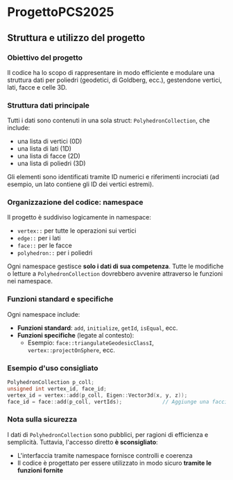 # ProgettoPCS2025
## Struttura e utilizzo del progetto
### Obiettivo del progetto
Il codice ha lo scopo di rappresentare in modo efficiente e modulare una struttura dati per poliedri (geodetici, di Goldberg, ecc.), gestendone vertici, lati, facce e celle 3D.
### Struttura dati principale
Tutti i dati sono contenuti in una sola struct: `PolyhedronCollection`, che include:
 - una lista di vertici (0D)
 - una lista di lati (1D)
 - una lista di facce (2D)
 - una lista di poliedri (3D)

 Gli elementi sono identificati tramite ID numerici e riferimenti incrociati (ad esempio, un lato contiene gli ID dei vertici estremi).
 
### Organizzazione del codice: namespace
 Il progetto è suddiviso logicamente in namespace:
 - `vertex::` per tutte le operazioni sui vertici
 - `edge::` per i lati
 - `face::` per le facce
 - `polyhedron::` per i poliedri
 
 Ogni namespace gestisce **solo i dati di sua competenza**.
 Tutte le modifiche o letture a `PolyhedronCollection` dovrebbero avvenire attraverso le funzioni nei namespace.
 
### Funzioni standard e specifiche
 Ogni namespace include:
 - **Funzioni standard**: `add`, `initialize`, `getId`, `isEqual`, ecc.
 - **Funzioni specifiche** (legate al contesto):
    - Esempio: `face::triangulateGeodesicClassI`, `vertex::projectOnSphere`, ecc.
 
 ### Esempio d'uso consigliato
  ```cpp
  PolyhedronCollection p_coll;
  unsigned int vertex_id, face_id;
  vertex_id = vertex::add(p_coll, Eigen::Vector3d(x, y, z));             // Aggiunge un vertice
  face_id = face::add(p_coll, vertIds);             // Aggiunge una faccia specificando solo i vertici
  ```
 
 ### Nota sulla sicurezza
  I dati di `PolyhedronCollection` sono pubblici, per ragioni di efficienza e semplicità.
  Tuttavia, l'accesso diretto **è sconsigliato**:
  - L'interfaccia tramite namespace fornisce controlli e coerenza
  - Il codice è progettato per essere utilizzato in modo sicuro **tramite le funzioni fornite**

